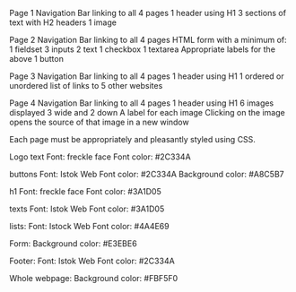 <!-- Requirements: -->
Page 1
Navigation Bar linking to all 4 pages
1 header using H1
3 sections of text with H2 headers
1 image

Page 2
Navigation Bar linking to all 4 pages
HTML form with a minimum of:
1 fieldset
3 inputs
2 text
1 checkbox
1 textarea
Appropriate labels for the above
1 button

Page 3
Navigation Bar linking to all 4 pages
1 header using H1
1 ordered or unordered list of links to 5 other websites

Page 4
Navigation Bar linking to all 4 pages
1 header using H1
6 images displayed 3 wide and 2 down
A label for each image
Clicking on the image opens the source of that image in a new window

Each page must be appropriately and pleasantly styled using CSS.


<!-- Font and color selection: -->
Logo text
Font: freckle face
Font color: #2C334A

buttons
Font: Istok Web
Font color: #2C334A
Background color: #A8C5B7

h1
Font: freckle face
Font color: #3A1D05

texts
Font: Istok Web
Font color: #3A1D05

lists:
Font: Istock Web
Font color: #4A4E69

Form:
Background color: #E3EBE6

Footer:
Font: Istok Web
Font color: #2C334A

Whole webpage:
Background color: #FBF5F0
